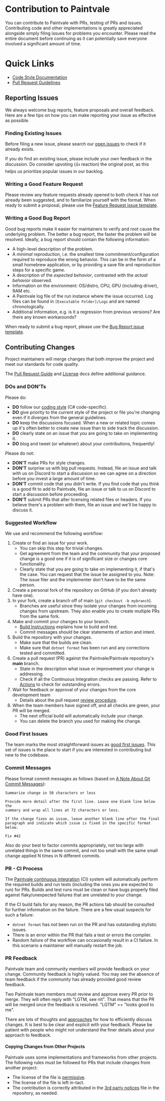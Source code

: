 # Contribution to Paintvale

You can contribute to Paintvale with PRs, testing of PRs and issues. Contributing code and other implementations is greatly appreciated alongside simply filing issues for problems you encounter.
Please read the entire document before continuing as it can potentially save everyone involved a significant amount of time.

# Quick Links

* [Code Style Documentation](docs/coding-guidelines/coding-style.md)
* [Pull Request Guidelines](docs/workflow/pr-guide.md)

## Reporting Issues

We always welcome bug reports, feature proposals and overall feedback. Here are a few tips on how you can make reporting your issue as effective as possible.

### Finding Existing Issues

Before filing a new issue, please search our [open issues](https://github.com/Kpatrparemoveshellandbeinfrontofbushtorelievehimself/Paintvale/issues) to check if it already exists.

If you do find an existing issue, please include your own feedback in the discussion. Do consider upvoting (👍 reaction) the original post, as this helps us prioritize popular issues in our backlog.

### Writing a Good Feature Request

Please review any feature requests already opened to both check it has not already been suggested, and to familiarize yourself with the format. When ready to submit a proposal, please use the [Feature Request issue template](https://github.com/Kpatrparemoveshellandbeinfrontofbushtorelievehimself/Paintvale/issues/new?assignees=&labels=&projects=&template=feature_request.yml&title=%5BFeature+Request%5D).

### Writing a Good Bug Report

Good bug reports make it easier for maintainers to verify and root cause the underlying problem. The better a bug report, the faster the problem will be resolved. 
Ideally, a bug report should contain the following information:

* A high-level description of the problem.
* A _minimal reproduction_, i.e. the smallest time commitment/configuration required to reproduce the wrong behavior. This can be in the form of a small homebrew application, or by providing a save file and reproduction steps for a specific game.
* A description of the _expected behavior_, contrasted with the _actual behavior_ observed.
* Information on the environment: OS/distro, CPU, GPU (including driver), RAM etc.
* A Paintvale log file of the run instance where the issue occurred. Log files can be found in `[Executable Folder]/Logs` and are named chronologically.
* Additional information, e.g. is it a regression from previous versions? Are there any known workarounds?

When ready to submit a bug report, please use the [Bug Report issue template](https://github.com/Kpatrparemoveshellandbeinfrontofbushtorelievehimself/Paintvale/issues/new?assignees=&labels=bug&projects=&template=bug_report.yml&title=%5BBug%5D).

## Contributing Changes

Project maintainers will merge changes that both improve the project and meet our standards for code quality.

The [Pull Request Guide](docs/workflow/pr-guide.md) and [License](https://github.com/Kpatrparemoveshellandbeinfrontofbushtorelievehimself/Paintvale/blob/master/LICENSE.txt) docs define additional guidance.

### DOs and DON'Ts

Please do:

* **DO** follow our [coding style](docs/coding-guidelines/coding-style.md) (C# code-specific).
* **DO** give priority to the current style of the project or file you're changing even if it diverges from the general guidelines.
* **DO** keep the discussions focused. When a new or related topic comes up
  it's often better to create new issue than to side track the discussion.
* **DO** clearly state on an issue that you are going to take on implementing it.
* **DO** blog and tweet (or whatever) about your contributions, frequently!

Please do not:

* **DON'T** make PRs for style changes.
* **DON'T** surprise us with big pull requests. Instead, file an issue and talk with us on Discord to start
  a discussion so we can agree on a direction before you invest a large amount
  of time.
* **DON'T** commit code that you didn't write. If you find code that you think is a good fit to add to Paintvale, file an issue or talk to us on Discord to start a discussion before proceeding.
* **DON'T** submit PRs that alter licensing related files or headers. If you believe there's a problem with them, file an issue and we'll be happy to discuss it.

### Suggested Workflow

We use and recommend the following workflow:

1. Create or find an issue for your work.
    - You can skip this step for trivial changes.
    - Get agreement from the team and the community that your proposed change is a good one if it is of significant size or changes core functionality.
    - Clearly state that you are going to take on implementing it, if that's the case. You can request that the issue be assigned to you. Note: The issue filer and the implementer don't have to be the same person.
2. Create a personal fork of the repository on GitHub (if you don't already have one).
3. In your fork, create a branch off of main (`git checkout -b mybranch`).
    - Branches are useful since they isolate your changes from incoming changes from upstream. They also enable you to create multiple PRs from the same fork.
4. Make and commit your changes to your branch.
    - [Build Instructions](https://github.com/Kpatrparemoveshellandbeinfrontofbushtorelievehimself/Paintvale/blob/master/COMPILING.md) explains how to build and test.
    - Commit messages should be clear statements of action and intent.
6. Build the repository with your changes.
    - Make sure that the builds are clean.
    - Make sure that `dotnet format` has been run and any corrections tested and committed.
7. Create a pull request (PR) against the Paintvale/Paintvale repository's **main** branch.
    - State in the description what issue or improvement your change is addressing.
    - Check if all the Continuous Integration checks are passing. Refer to [Actions](https://github.com/Kpatrparemoveshellandbeinfrontofbushtorelievehimself/Paintvale/actions) to check for outstanding errors.
8. Wait for feedback or approval of your changes from the core development team
    - Details about the pull request [review procedure](docs/workflow/pr-guide.md).
9. When the team members have signed off, and all checks are green, your PR will be merged.
    - The next official build will automatically include your change.
    - You can delete the branch you used for making the change.

### Good First Issues

The team marks the most straightforward issues as [good first issues](https://github.com/Kpatrparemoveshellandbeinfrontofbushtorelievehimself/Paintvale/issues?q=is%3Aopen+is%3Aissue+label%3A%22good+first+issue%22). This set of issues is the place to start if you are interested in contributing but new to the codebase.

### Commit Messages

Please format commit messages as follows (based on [A Note About Git Commit Messages](http://tbaggery.com/2008/04/19/a-note-about-git-commit-messages.html)):

```
Summarize change in 50 characters or less

Provide more detail after the first line. Leave one blank line below the
summary and wrap all lines at 72 characters or less.

If the change fixes an issue, leave another blank line after the final
paragraph and indicate which issue is fixed in the specific format
below.

Fix #42
```

Also do your best to factor commits appropriately, not too large with unrelated things in the same commit, and not too small with the same small change applied N times in N different commits.

### PR - CI Process

The [Paintvale continuous integration](https://github.com/Kpatrparemoveshellandbeinfrontofbushtorelievehimself/Paintvale/actions) (CI) system will automatically perform the required builds and run tests (including the ones you are expected to run) for PRs. Builds and test runs must be clean or have bugs properly filed against flaky/unexpected failures that are unrelated to your change.

If the CI build fails for any reason, the PR actions tab should be consulted for further information on the failure. There are a few usual suspects for such a failure:
* `dotnet format` has not been run on the PR and has outstanding stylistic issues.
* There is an error within the PR that fails a test or errors the compiler.
* Random failure of the workflow can occasionally result in a CI failure. In this scenario a maintainer will manually restart the job.

### PR Feedback

Paintvale team and community members will provide feedback on your change. Community feedback is highly valued. You may see the absence of team feedback if the community has already provided good review feedback.

Two Paintvale team members must review and approve every PR prior to merge. They will often reply with "LGTM, see nit". That means that the PR will be merged once the feedback is resolved. "LGTM" == "looks good to me".

There are lots of thoughts and [approaches](https://github.com/antlr/antlr4-cpp/blob/master/CONTRIBUTING.md#emoji) for how to efficiently discuss changes. It is best to be clear and explicit with your feedback. Please be patient with people who might not understand the finer details about your approach to feedback.

#### Copying Changes from Other Projects

Paintvale uses some implementations and frameworks from other projects. The following rules must be followed for PRs that include changes from another project:

- The license of the file is [permissive](https://en.wikipedia.org/wiki/Permissive_free_software_licence).
- The license of the file is left in-tact.
- The contribution is correctly attributed in the [3rd party notices](https://github.com/Kpatrparemoveshellandbeinfrontofbushtorelievehimself/Paintvale/blob/master/distribution/legal/THIRDPARTY.md) file in the repository, as needed.

